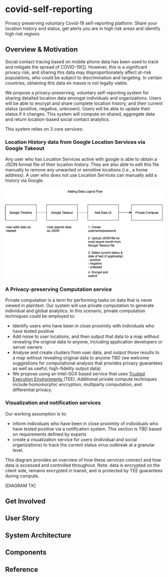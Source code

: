 # covid-self-reporting
Privacy preserving voluntary Covid-19 self-reporting platform. Share your location history and status, get alerts you are in high risk areas and identify high risk regions 


## Overview & Motivation
Social contact tracing based on mobile phone data has been used to track and mitigate the spread of COVID-19[[1]](https://www.nature.com/articles/d41586-020-00740-y). However, this is a significant privacy risk, and sharing this data may disproportionately affect at-risk populations, who could be subject to discrimination and targeting. In certain countries, obtaining this data en masse is not legally viable. 

We propose a privacy-preserving, voluntary self-reporting system for sharing detailed location data amongst individuals and organizations. Users will be able to encrypt and share complete location history, and their current status (positive, negative, unknown). Users will be able to update their status if it changes. This system will compute on shared, aggregate data and return location-based social contact analytics. 

This system relies on 3 core services:

### Location History data from Google Location Services via Google Takeout

Any user who has Location Services active with google is able to obtain a JSON format file of their location history. They are also able to edit this file manually to remove any unwanted or sensitive locations (i.e., a home address). A user who does not use Location Services can manually add a history via Google. 

![image](diagrams/adding-data.png)

### A Privacy-preserving Computation service

Private computation is a term for performing tasks on data that is never viewed in plaintext. Our system will use private computation to generate individual and global analytics. In this scenario, private computation techniques could be employed to:
- Identify users who have been in close proximity with individuals who have tested positive
- Add noise to user locations, and then output that data to a map without revealing the original data to anyone, including application developers or server owners
- Analyse and create clusters from user data, and output those results to a map without revealing original data to anyone
TBD (we welcome suggestions for computational analysis that provides privacy guarantees as well as useful, high-fidelity output data)
- We propose using an Intel-SGX based service that uses [Trusted Execution Environments ](https://software.intel.com/en-us/sgx/details) (TEE). Additional private compute techniques include homomorphic encryption, multiparty computation, and differential privacy.

### Visualization and notification services

Our working assumption is to:
- inform individuals who have been in close proximity of individuals who have tested positive via a notification system. This section is TBD based on requirements defined by experts
- create a visualization service for users (individual and social organizations) to track the current status virus outbreak at a granular level. 

This diagram provides an overview of how these services connect and how data is accessed and controlled throughout. Note: data is encrypted on the client side, remains encrypted in transit, and is protected by TEE guarantees during compute. 

[DIAGRAM TK]

## Get Involved

## User Story

## System Architecture

## Components

## Reference


